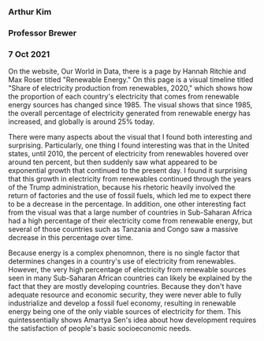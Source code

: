 ### Arthur Kim
### Professor Brewer
### 7 Oct 2021

On the website, Our World in Data, there is a page by Hannah Ritchie and Max Roser titled "Renewable Energy." On this page is a visual timeline titled "Share of electricity production from renewables, 2020," which shows how the proportion of each country's electricity that comes from renewable energy sources has changed since 1985.  The visual shows that since 1985, the overall percentage of electricity generated from renewable energy has increased, and globally is around 25% today. 

There were many aspects about the visual that I found both interesting and surprising. Particularly, one thing I found interesting was that in the United states, until 2010, the percent of electricity from renewables hovered over around ten percent, but then suddenly saw what appeared to be exponential growth that continued to the present day. I found it surprising that this growth in electricity from renewables continued through the years of the Trump administration, because his rhetoric heavily involved the return of factories and the use of fossil fuels, which led me to expect there to be a decrease in the percentage. In addition, one other interesting fact from the visual was that a large number of countries in Sub-Saharan Africa had a high percentage of their electricity come from renewable energy, but several of those countries such as Tanzania and Congo saw a massive decrease in this percentage over time.  

Because energy is a complex phenomnon, there is no single factor that determines changes in a country's use of electricity from renewables. However, the very high percentage of electricity from renewable sources seen in many Sub-Saharan African countries can likely be explained by the fact that they are mostly developing countries. Because they don't have adequate resource and economic security, they were never able to fully industrialize and develop a fossil fuel economy, resulting in renewable energy being one of the only viable sources of electricity for them. This quintessentially shows Amartya Sen's idea about how development requires the satisfaction of people's basic socioeconomic needs. 

